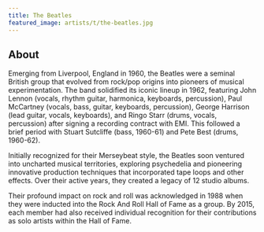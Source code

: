 ```yaml
---
title: The Beatles
featured_image: artists/t/the-beatles.jpg
---
```

## About

Emerging from Liverpool, England in 1960, the Beatles were a seminal British group that evolved from rock/pop origins into pioneers of musical experimentation. The band solidified its iconic lineup in 1962, featuring John Lennon (vocals, rhythm guitar, harmonica, keyboards, percussion), Paul McCartney (vocals, bass, guitar, keyboards, percussion), George Harrison (lead guitar, vocals, keyboards), and Ringo Starr (drums, vocals, percussion) after signing a recording contract with EMI. This followed a brief period with Stuart Sutcliffe (bass, 1960-61) and Pete Best (drums, 1960-62).

Initially recognized for their Merseybeat style, the Beatles soon ventured into uncharted musical territories, exploring psychedelia and pioneering innovative production techniques that incorporated tape loops and other effects. Over their active years, they created a legacy of 12 studio albums.

Their profound impact on rock and roll was acknowledged in 1988 when they were inducted into the Rock And Roll Hall of Fame as a group. By 2015, each member had also received individual recognition for their contributions as solo artists within the Hall of Fame.
